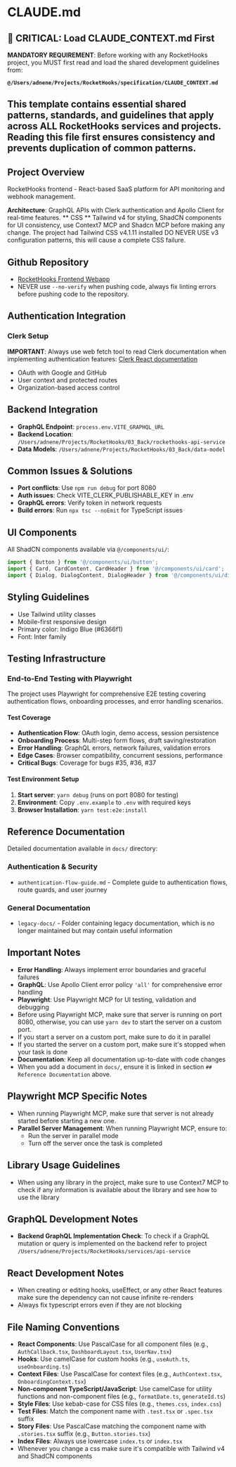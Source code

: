 # CLAUDE.md

## 🚨 CRITICAL: Load CLAUDE_CONTEXT.md First
**MANDATORY REQUIREMENT**: Before working with any RocketHooks project, you MUST first read and load the shared development guidelines from:

**`@/Users/adnene/Projects/RocketHooks/specification/CLAUDE_CONTEXT.md`**

This template contains essential shared patterns, standards, and guidelines that apply across ALL RocketHooks services and projects.
Reading this file first ensures consistency and prevents duplication of common patterns.
---

## Project Overview

RocketHooks frontend - React-based SaaS platform for API monitoring and webhook management.

**Architecture**: GraphQL APIs with Clerk authentication and Apollo Client for real-time features.
** CSS ** Tailwind v4 for styling, ShadCN components for UI consistency, use Context7 MCP and Shadcn MCP before making any change.
The project had Tailwind CSS v4.1.11 installed DO NEVER USE v3 configuration patterns, this will cause a complete CSS failure.

## Github Repository
- [RocketHooks Frontend Webapp](https://github.com/rockethooks/rockethooks-app)
- NEVER use `--no-verify` when pushing code, always fix linting errors before pushing code to the repository.


## Authentication Integration

### Clerk Setup
**IMPORTANT**: Always use web fetch tool to read Clerk documentation when implementing authentication features: [Clerk React documentation](https://clerk.com/docs/quickstarts/react)

- OAuth with Google and GitHub
- User context and protected routes
- Organization-based access control

## Backend Integration

- **GraphQL Endpoint**: `process.env.VITE_GRAPHQL_URL`
- **Backend Location**: `/Users/adnene/Projects/RocketHooks/03_Back/rockethooks-api-service`
- **Data Models**: `/Users/adnene/Projects/RocketHooks/03_Back/data-model`

## Common Issues & Solutions

- **Port conflicts**: Use `npm run debug` for port 8080
- **Auth issues**: Check VITE_CLERK_PUBLISHABLE_KEY in .env
- **GraphQL errors**: Verify token in network requests
- **Build errors**: Run `npx tsc --noEmit` for TypeScript issues

## UI Components

All ShadCN components available via `@/components/ui/`:

```typescript
import { Button } from '@/components/ui/button';
import { Card, CardContent, CardHeader } from '@/components/ui/card';
import { Dialog, DialogContent, DialogHeader } from '@/components/ui/dialog';
```

## Styling Guidelines

- Use Tailwind utility classes
- Mobile-first responsive design
- Primary color: Indigo Blue (#6366f1)
- Font: Inter family

## Testing Infrastructure

### End-to-End Testing with Playwright

The project uses Playwright for comprehensive E2E testing covering authentication flows, onboarding processes, and error handling scenarios.

#### Test Coverage

- **Authentication Flow**: OAuth login, demo access, session persistence
- **Onboarding Process**: Multi-step form flows, draft saving/restoration
- **Error Handling**: GraphQL errors, network failures, validation errors
- **Edge Cases**: Browser compatibility, concurrent sessions, performance
- **Critical Bugs**: Coverage for bugs #35, #36, #37

#### Test Environment Setup

1. **Start server**: `yarn debug` (runs on port 8080 for testing)
2. **Environment**: Copy `.env.example` to `.env` with required keys
3. **Browser Installation**: `yarn test:e2e:install`

## Reference Documentation

Detailed documentation available in `docs/` directory:

### Authentication & Security
- `authentication-flow-guide.md` - Complete guide to authentication flows, route guards, and user journey

### General Documentation
- `legacy-docs/` - Folder containing legacy documentation, which is no longer maintained but may contain useful information

## Important Notes

- **Error Handling**: Always implement error boundaries and graceful failures
- **GraphQL**: Use Apollo Client error policy `'all'` for comprehensive error handling
- **Playwright**: Use Playwright MCP for UI testing, validation and debugging
- Before using Playwright MCP, make sure that server is running on port 8080, otherwise, you can use `yarn dev` to start the server on a custom port.
- If you start a server on a custom port, make sure to do it in parallel
- If you started the server on a custom port, make sure it's stopped when your task is done
- **Documentation**: Keep all documentation up-to-date with code changes
- When you add a document in `docs/`, ensure it is linked in section `## Reference Documentation` above.

## Playwright MCP Specific Notes
- When running Playwright MCP, make sure that server is not already started before starting a new one.
- **Parallel Server Management**: When running Playwright MCP, ensure to:
  - Run the server in parallel mode
  - Turn off the server once the task is completed



## Library Usage Guidelines

- When using any library in the project, make sure to use Context7 MCP to check if any information is available about the library and see how to use the library

## GraphQL Development Notes

- **Backend GraphQL Implementation Check**: To check if a GraphQL mutation or query is implemented on the backend refer to project `/Users/adnene/Projects/RocketHooks/services/api-service`

## React Development Notes

- When creating or editing hooks, useEffect, or any other React features make sure the dependency can not cause infinite re-renders
- Always fix typescript errors even if they are not blocking

## File Naming Conventions

- **React Components**: Use PascalCase for all component files (e.g., `AuthCallback.tsx`, `DashboardLayout.tsx`, `UserNav.tsx`)
- **Hooks**: Use camelCase for custom hooks (e.g., `useAuth.ts`, `useOnboarding.ts`)
- **Context Files**: Use PascalCase for context files (e.g., `AuthContext.tsx`, `OnboardingContext.tsx`)
- **Non-component TypeScript/JavaScript**: Use camelCase for utility functions and non-component files (e.g., `formatDate.ts`, `generateId.ts`)
- **Style Files**: Use kebab-case for CSS files (e.g., `themes.css`, `index.css`)
- **Test Files**: Match the component name with `.test.tsx` or `.spec.tsx` suffix
- **Story Files**: Use PascalCase matching the component name with `.stories.tsx` suffix (e.g., `Button.stories.tsx`)
- **Index Files**: Always use lowercase `index.ts` or `index.tsx`
- Whenever you change a css make sure it's compatible with Tailwind v4 and ShadCN components
